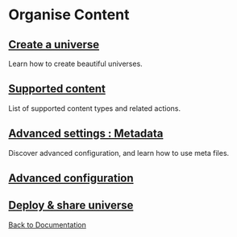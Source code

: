 # Organise Content

## [Create a universe](create_universe.md)
Learn how to create beautiful universes.

## [Supported content](supported_content/index.md)
List of supported content types and related actions.

## [Advanced settings : Metadata](advanced_setting.md)

Discover advanced configuration, and learn how to use meta files.

## [Advanced configuration](advanced_configuration)

## [Deploy & share universe](deploy_share_universe.md)


[Back to Documentation](../index.md)
